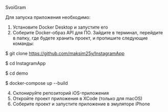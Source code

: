 SvoiGram

Для запуска приложения необходимо:

1. Установите Docker Desktop и запустите его
2. Соберите Docker-образ API для ПО. Зайдите в терминал, перейдите в папку, где будете хранить проект, и пропишите следующие команды:

$ git clone https://github.com/maksim25y/InstagramApp

$ cd InstagramApp

$ cd demo

$ docker-compose up --build 

4. Склонируйте репозиторий iOS-приложения
5. Откройте проект приложения в XCode (только для macOS)
6. Соберите проект и запустите приложение в эмуляторе iPhone
